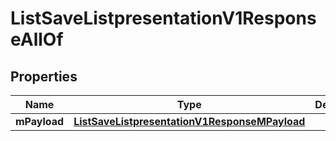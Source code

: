 

# ListSaveListpresentationV1ResponseAllOf

## Properties

Name | Type | Description | Notes
------------ | ------------- | ------------- | -------------
**mPayload** | [**ListSaveListpresentationV1ResponseMPayload**](ListSaveListpresentationV1ResponseMPayload.md) |  | 




